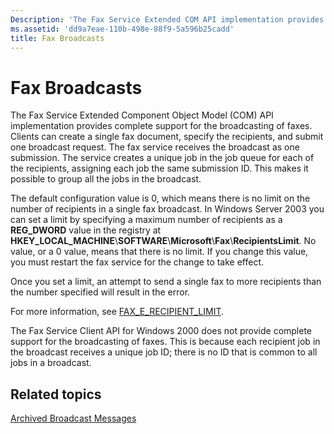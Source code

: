 ```yaml
---
Description: 'The Fax Service Extended COM API implementation provides complete support for the broadcasting of faxes.'
ms.assetid: 'dd9a7eae-110b-498e-88f9-5a596b25cadd'
title: Fax Broadcasts
---
```


# Fax Broadcasts

The Fax Service Extended Component Object Model (COM) API implementation provides complete support for the broadcasting of faxes. Clients can create a single fax document, specify the recipients, and submit one broadcast request. The fax service receives the broadcast as one submission. The service creates a unique job in the job queue for each of the recipients, assigning each job the same submission ID. This makes it possible to group all the jobs in the broadcast.

The default configuration value is 0, which means there is no limit on the number of recipients in a single fax broadcast. In Windows Server 2003 you can set a limit by specifying a maximum number of recipients as a **REG\_DWORD** value in the registry at **HKEY\_LOCAL\_MACHINE**\\**SOFTWARE**\\**Microsoft**\\**Fax**\\**RecipientsLimit**. No value, or a 0 value, means that there is no limit. If you change this value, you must restart the fax service for the change to take effect.

Once you set a limit, an attempt to send a single fax to more recipients than the number specified will result in the error.

For more information, see [FAX\_E\_RECIPIENT\_LIMIT](-mfax-fax-error-codes.md).

The Fax Service Client API for Windows 2000 does not provide complete support for the broadcasting of faxes. This is because each recipient job in the broadcast receives a unique job ID; there is no ID that is common to all jobs in a broadcast.

## Related topics

<dl> <dt>

[Archived Broadcast Messages](-mfax-archived-broadcast-messages.md)
</dt> </dl>

 

 



